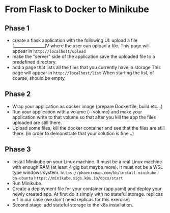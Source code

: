 # From Flask to Docker to Minikube

## Phase 1
* create a flask application with the following UI:
    upload a file [_______________]V
     where the user can upload a file.
    This page will appear in `http://localhost/upload`
* make the "server" side of the application save the uploaded file to a predefined directory.
* add a page that lists all the files that you currently have in storage
    This page will appear in `http://localhost/list`
    When starting the list, of course, should be empty.

## Phase 2
* Wrap your application as docker image (prepare Dockerfile, build etc...)
* Run your application with a volume (--volume) and make your application write to that
    volume so that after you kill the app the files uploaded are still there.
* Upload some files, kill the docker container and see that the files are still there.
    (in order to demonstrate that your solution is fine...)

## Phase 3
* Install Minikube on your Linux machine.
    It must be a real Linux machine with enough RAM (at least 4 gig but maybe more).
    It must not be a WSL type windows system.
    `https://phoenixnap.com/kb/install-minikube-on-ubuntu`
    `https://minikube.sigs.k8s.io/docs/start`
* Run Minikube.
* Create a deployment file for your container (app.yaml) and deploy your newly created app.
    At first do it simply with no stateful storage.
    replicas = 1 in our case (we don't need replicas for this exercise)
* Second stage: add stateful storage to the k8s installation.
